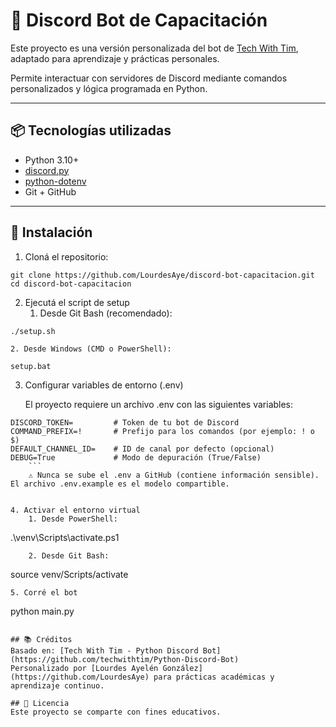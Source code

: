 # 🤖 Discord Bot de Capacitación  

Este proyecto es una versión personalizada del bot de [Tech With Tim](https://github.com/techwithtim/Python-Discord-Bot), adaptado para aprendizaje y prácticas personales.  

Permite interactuar con servidores de Discord mediante comandos personalizados y lógica programada en Python.  

---

## 📦 Tecnologías utilizadas  

- Python 3.10+  
- [discord.py](https://pypi.org/project/discord.py/)  
- [python-dotenv](https://pypi.org/project/python-dotenv/)  
- Git + GitHub  

---

## 🚀 Instalación  

1. Cloná el repositorio:  

```
git clone https://github.com/LourdesAye/discord-bot-capacitacion.git   
cd discord-bot-capacitacion  
```

2. Ejecutá el script de setup   
    1.  Desde Git Bash (recomendado):  
```
./setup.sh
```

    2. Desde Windows (CMD o PowerShell):  
```
setup.bat
```

3. Configurar variables de entorno (.env)    

    El proyecto requiere un archivo .env con las siguientes variables:  
```
DISCORD_TOKEN=         # Token de tu bot de Discord
COMMAND_PREFIX=!       # Prefijo para los comandos (por ejemplo: ! o $)
DEFAULT_CHANNEL_ID=    # ID de canal por defecto (opcional)
DEBUG=True             # Modo de depuración (True/False)
    ```
    ⚠️ Nunca se sube el .env a GitHub (contiene información sensible). El archivo .env.example es el modelo compartible.  


4. Activar el entorno virtual  
    1. Desde PowerShell:   

```
.\venv\Scripts\activate.ps1 
```
    2. Desde Git Bash:  
```
source venv/Scripts/activate  
```
5. Corré el bot  
```
python main.py   
```
  
## 📚 Créditos
Basado en: [Tech With Tim - Python Discord Bot](https://github.com/techwithtim/Python-Discord-Bot)   
Personalizado por [Lourdes Ayelén González](https://github.com/LourdesAye) para prácticas académicas y aprendizaje continuo.  
  
## 📝 Licencia  
Este proyecto se comparte con fines educativos.  